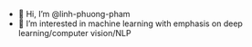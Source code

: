 - 👋 Hi, I’m @linh-phuong-pham
- 👀 I’m interested in machine learning with emphasis on deep learning/computer vision/NLP


<!---
linh-phuong-pham/linh-phuong-pham is a ✨ special ✨ repository because its `README.md` (this file) appears on your GitHub profile.
You can click the Preview link to take a look at your changes.
--->
